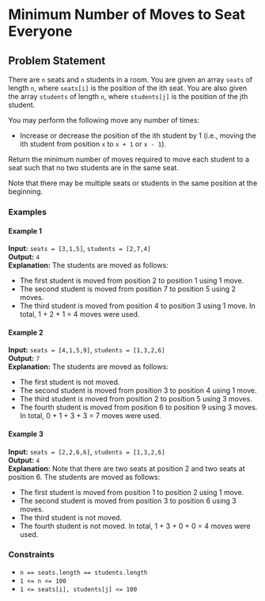 # Minimum Number of Moves to Seat Everyone

## Problem Statement
There are `n` seats and `n` students in a room. You are given an array `seats` of length `n`, where `seats[i]` is the position of the ith seat. You are also given the array `students` of length `n`, where `students[j]` is the position of the jth student.

You may perform the following move any number of times:
- Increase or decrease the position of the ith student by 1 (i.e., moving the ith student from position `x` to `x + 1` or `x - 1`).

Return the minimum number of moves required to move each student to a seat such that no two students are in the same seat.

Note that there may be multiple seats or students in the same position at the beginning.

### Examples

#### Example 1
**Input:** `seats = [3,1,5]`, `students = [2,7,4]`  
**Output:** `4`  
**Explanation:** The students are moved as follows:
- The first student is moved from position 2 to position 1 using 1 move.
- The second student is moved from position 7 to position 5 using 2 moves.
- The third student is moved from position 4 to position 3 using 1 move.
In total, 1 + 2 + 1 = 4 moves were used.

#### Example 2
**Input:** `seats = [4,1,5,9]`, `students = [1,3,2,6]`  
**Output:** `7`  
**Explanation:** The students are moved as follows:
- The first student is not moved.
- The second student is moved from position 3 to position 4 using 1 move.
- The third student is moved from position 2 to position 5 using 3 moves.
- The fourth student is moved from position 6 to position 9 using 3 moves.
In total, 0 + 1 + 3 + 3 = 7 moves were used.

#### Example 3
**Input:** `seats = [2,2,6,6]`, `students = [1,3,2,6]`  
**Output:** `4`  
**Explanation:** Note that there are two seats at position 2 and two seats at position 6. The students are moved as follows:
- The first student is moved from position 1 to position 2 using 1 move.
- The second student is moved from position 3 to position 6 using 3 moves.
- The third student is not moved.
- The fourth student is not moved.
In total, 1 + 3 + 0 + 0 = 4 moves were used.

### Constraints
- `n == seats.length == students.length`
- `1 <= n <= 100`
- `1 <= seats[i], students[j] <= 100`

